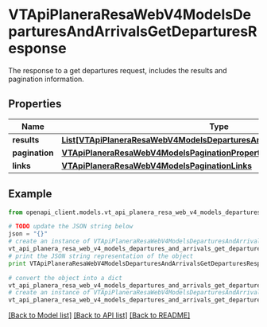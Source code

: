# VTApiPlaneraResaWebV4ModelsDeparturesAndArrivalsGetDeparturesResponse

The response to a get departures request, includes the results and pagination information.

## Properties
Name | Type | Description | Notes
------------ | ------------- | ------------- | -------------
**results** | [**List[VTApiPlaneraResaWebV4ModelsDeparturesAndArrivalsDepartureApiModel]**](VTApiPlaneraResaWebV4ModelsDeparturesAndArrivalsDepartureApiModel.md) | The results. | [optional] 
**pagination** | [**VTApiPlaneraResaWebV4ModelsPaginationProperties**](VTApiPlaneraResaWebV4ModelsPaginationProperties.md) |  | [optional] 
**links** | [**VTApiPlaneraResaWebV4ModelsPaginationLinks**](VTApiPlaneraResaWebV4ModelsPaginationLinks.md) |  | [optional] 

## Example

```python
from openapi_client.models.vt_api_planera_resa_web_v4_models_departures_and_arrivals_get_departures_response import VTApiPlaneraResaWebV4ModelsDeparturesAndArrivalsGetDeparturesResponse

# TODO update the JSON string below
json = "{}"
# create an instance of VTApiPlaneraResaWebV4ModelsDeparturesAndArrivalsGetDeparturesResponse from a JSON string
vt_api_planera_resa_web_v4_models_departures_and_arrivals_get_departures_response_instance = VTApiPlaneraResaWebV4ModelsDeparturesAndArrivalsGetDeparturesResponse.from_json(json)
# print the JSON string representation of the object
print VTApiPlaneraResaWebV4ModelsDeparturesAndArrivalsGetDeparturesResponse.to_json()

# convert the object into a dict
vt_api_planera_resa_web_v4_models_departures_and_arrivals_get_departures_response_dict = vt_api_planera_resa_web_v4_models_departures_and_arrivals_get_departures_response_instance.to_dict()
# create an instance of VTApiPlaneraResaWebV4ModelsDeparturesAndArrivalsGetDeparturesResponse from a dict
vt_api_planera_resa_web_v4_models_departures_and_arrivals_get_departures_response_form_dict = vt_api_planera_resa_web_v4_models_departures_and_arrivals_get_departures_response.from_dict(vt_api_planera_resa_web_v4_models_departures_and_arrivals_get_departures_response_dict)
```
[[Back to Model list]](../README.md#documentation-for-models) [[Back to API list]](../README.md#documentation-for-api-endpoints) [[Back to README]](../README.md)


